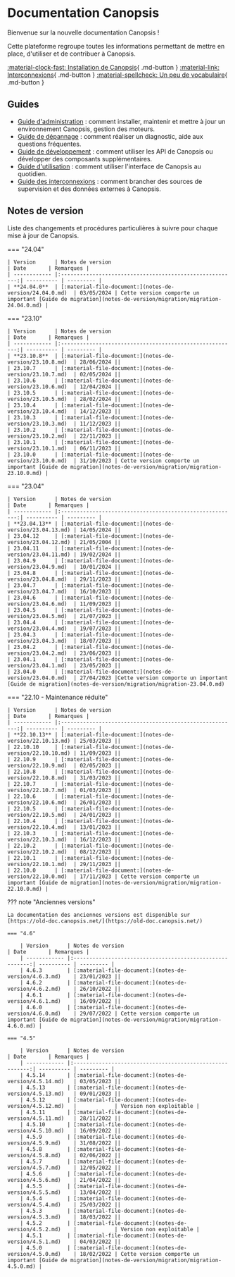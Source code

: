 # Documentation Canopsis

Bienvenue sur la nouvelle documentation Canopsis !

Cette plateforme regroupe toutes les informations permettant de mettre en place, d'utiliser et de contribuer à Canopsis.


[:material-clock-fast: Installation de Canopsis](guide-administration/installation){ .md-button }
[:material-link: Interconnexions](interconnexions){ .md-button }
[:material-spellcheck: Un peu de vocabulaire](guide-utilisation/vocabulaire){ .md-button }

## Guides

*  [Guide d'administration](guide-administration/index.md) : comment installer, maintenir et mettre à jour un environnement Canopsis, gestion des moteurs.
*  [Guide de dépannage](guide-de-depannage/index.md) : comment réaliser un diagnostic, aide aux questions fréquentes.
*  [Guide de développement](guide-developpement/index.md) : comment utiliser les API de Canopsis ou développer des composants supplémentaires.
*  [Guide d'utilisation](guide-utilisation/index.md) : comment utiliser l'interface de Canopsis au quotidien.
*  [Guide des interconnexions](interconnexions/index.md) : comment brancher des sources de supervision et des données externes à Canopsis.

## Notes de version

Liste des changements et procédures particulières à suivre pour chaque mise à jour de Canopsis.


=== "24.04"

    | Version      | Notes de version                                         | Date       | Remarques |
    | ------------ |:--------------------------------------------------------:| ---------- | --------- |
    | **24.04.0**  | [:material-file-document:](notes-de-version/24.04.0.md)  | 03/05/2024 | Cette version comporte un important [Guide de migration](notes-de-version/migration/migration-24.04.0.md) |

=== "23.10"

    | Version      | Notes de version                                         | Date       | Remarques |
    | ------------ |:--------------------------------------------------------:| ---------- | --------- |
    | **23.10.8**  | [:material-file-document:](notes-de-version/23.10.8.md)  | 28/06/2024 ||
    | 23.10.7      | [:material-file-document:](notes-de-version/23.10.7.md)  | 02/05/2024 ||
    | 23.10.6      | [:material-file-document:](notes-de-version/23.10.6.md)  | 12/04/2024 ||
    | 23.10.5      | [:material-file-document:](notes-de-version/23.10.5.md)  | 28/02/2024 ||
    | 23.10.4      | [:material-file-document:](notes-de-version/23.10.4.md)  | 14/12/2023 ||
    | 23.10.3      | [:material-file-document:](notes-de-version/23.10.3.md)  | 11/12/2023 ||
    | 23.10.2      | [:material-file-document:](notes-de-version/23.10.2.md)  | 22/11/2023 ||
    | 23.10.1      | [:material-file-document:](notes-de-version/23.10.1.md)  | 06/11/2023 ||
    | 23.10.0      | [:material-file-document:](notes-de-version/23.10.0.md)  | 31/10/2023 | Cette version comporte un important [Guide de migration](notes-de-version/migration/migration-23.10.0.md) |
    
=== "23.04"

    | Version      | Notes de version                                         | Date       | Remarques |
    | ------------ |:--------------------------------------------------------:| ---------- | --------- |
    | **23.04.13** | [:material-file-document:](notes-de-version/23.04.13.md) | 14/05/2024 ||
    | 23.04.12     | [:material-file-document:](notes-de-version/23.04.12.md) | 21/05/2004 ||
    | 23.04.11     | [:material-file-document:](notes-de-version/23.04.11.md) | 19/02/2024 ||
    | 23.04.9      | [:material-file-document:](notes-de-version/23.04.9.md)  | 10/01/2024 ||
    | 23.04.8      | [:material-file-document:](notes-de-version/23.04.8.md)  | 29/11/2023 ||
    | 23.04.7      | [:material-file-document:](notes-de-version/23.04.7.md)  | 16/10/2023 ||
    | 23.04.6      | [:material-file-document:](notes-de-version/23.04.6.md)  | 11/09/2023 ||
    | 23.04.5      | [:material-file-document:](notes-de-version/23.04.5.md)  | 21/07/2023 ||
    | 23.04.4      | [:material-file-document:](notes-de-version/23.04.4.md)  | 19/07/2023 ||
    | 23.04.3      | [:material-file-document:](notes-de-version/23.04.3.md)  | 18/07/2023 ||
    | 23.04.2      | [:material-file-document:](notes-de-version/23.04.2.md)  | 23/06/2023 ||
    | 23.04.1      | [:material-file-document:](notes-de-version/23.04.1.md)  | 23/05/2023 ||
    | 23.04.0      | [:material-file-document:](notes-de-version/23.04.0.md)  | 27/04/2023 |Cette version comporte un important [Guide de migration](notes-de-version/migration/migration-23.04.0.md)

=== "22.10 - Maintenance réduite"

    | Version      | Notes de version                                         | Date       | Remarques |
    | ------------ |:--------------------------------------------------------:| ---------- | --------- |
    | **22.10.13** | [:material-file-document:](notes-de-version/22.10.13.md) | 25/03/2023 ||
    | 22.10.10     | [:material-file-document:](notes-de-version/22.10.10.md) | 11/09/2023 ||
    | 22.10.9      | [:material-file-document:](notes-de-version/22.10.9.md)  | 02/05/2023 ||
    | 22.10.8      | [:material-file-document:](notes-de-version/22.10.8.md)  | 31/03/2023 ||
    | 22.10.7      | [:material-file-document:](notes-de-version/22.10.7.md)  | 01/03/2023 ||
    | 22.10.6      | [:material-file-document:](notes-de-version/22.10.6.md)  | 26/01/2023 ||
    | 22.10.5      | [:material-file-document:](notes-de-version/22.10.5.md)  | 24/01/2023 ||
    | 22.10.4      | [:material-file-document:](notes-de-version/22.10.4.md)  | 13/01/2023 ||
    | 22.10.3      | [:material-file-document:](notes-de-version/22.10.3.md)  | 16/12/2023 ||
    | 22.10.2      | [:material-file-document:](notes-de-version/22.10.2.md)  | 08/12/2023 ||
    | 22.10.1      | [:material-file-document:](notes-de-version/22.10.1.md)  | 29/11/2023 ||
    | 22.10.0      | [:material-file-document:](notes-de-version/22.10.0.md)  | 17/11/2023 | Cette version comporte un important [Guide de migration](notes-de-version/migration/migration-22.10.0.md) |


??? note "Anciennes versions"

    La documentation des anciennes versions est disponible sur [https://old-doc.canopsis.net/](https://old-doc.canopsis.net/)    

	=== "4.6"

	    | Version      | Notes de version                                         | Date       | Remarques |
	    | ------------ |:--------------------------------------------------------:| ---------- | --------- |
	    | 4.6.3        | [:material-file-document:](notes-de-version/4.6.3.md)    | 23/01/2023 ||
	    | 4.6.2        | [:material-file-document:](notes-de-version/4.6.2.md)    | 26/10/2022 ||
	    | 4.6.1        | [:material-file-document:](notes-de-version/4.6.1.md)    | 16/09/2022 ||
	    | 4.6.0        | [:material-file-document:](notes-de-version/4.6.0.md)    | 29/07/2022 | Cette version comporte un important [Guide de migration](notes-de-version/migration/migration-4.6.0.md) |

	=== "4.5"

	    | Version      | Notes de version                                         | Date       | Remarques |
	    | ------------ |:--------------------------------------------------------:| ---------- | --------- |
	    | 4.5.14       | [:material-file-document:](notes-de-version/4.5.14.md)   | 03/05/2023 ||
	    | 4.5.13       | [:material-file-document:](notes-de-version/4.5.13.md)   | 09/01/2023 ||
	    | 4.5.12       | [:material-file-document:](notes-de-version/4.5.12.md)   |            | Version non exploitable |
	    | 4.5.11       | [:material-file-document:](notes-de-version/4.5.11.md)   | 28/11/2022 ||
	    | 4.5.10       | [:material-file-document:](notes-de-version/4.5.10.md)   | 16/09/2022 ||
	    | 4.5.9        | [:material-file-document:](notes-de-version/4.5.9.md)    | 31/08/2022 ||
	    | 4.5.8        | [:material-file-document:](notes-de-version/4.5.8.md)    | 02/06/2022 ||
	    | 4.5.7        | [:material-file-document:](notes-de-version/4.5.7.md)    | 12/05/2022 ||
	    | 4.5.6        | [:material-file-document:](notes-de-version/4.5.6.md)    | 21/04/2022 ||
	    | 4.5.5        | [:material-file-document:](notes-de-version/4.5.5.md)    | 13/04/2022 ||
	    | 4.5.4        | [:material-file-document:](notes-de-version/4.5.4.md)    | 25/03/2022 ||
	    | 4.5.3        | [:material-file-document:](notes-de-version/4.5.3.md)    | 18/03/2022 ||
	    | 4.5.2        | [:material-file-document:](notes-de-version/4.5.2.md)    |            | Version non exploitable |
	    | 4.5.1        | [:material-file-document:](notes-de-version/4.5.1.md)    | 04/03/2022 ||
	    | 4.5.0        | [:material-file-document:](notes-de-version/4.5.0.md)    | 18/02/2022 | Cette version comporte un important [Guide de migration](notes-de-version/migration/migration-4.5.0.md) |

